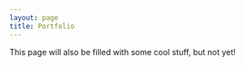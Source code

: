 ```yaml
---
layout: page
title: Portfolio
---
```


<p class="message">  
  This page will also be filled with some cool stuff, but not yet!
</p>